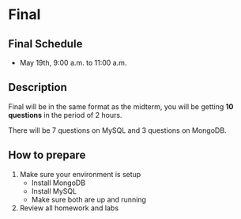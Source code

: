 # Final

## Final Schedule

* May 19th, 9:00 a.m. to 11:00 a.m. 

## Description

Final will be in the same format as the midterm, you will be getting **10 questions**
in the period of 2 hours.

There will be 7 questions on MySQL and 3 questions on MongoDB.

## How to prepare

1. Make sure your environment is setup
    * Install MongoDB
    * Install MySQL
    * Make sure both are up and running
2. Review all homework and labs

